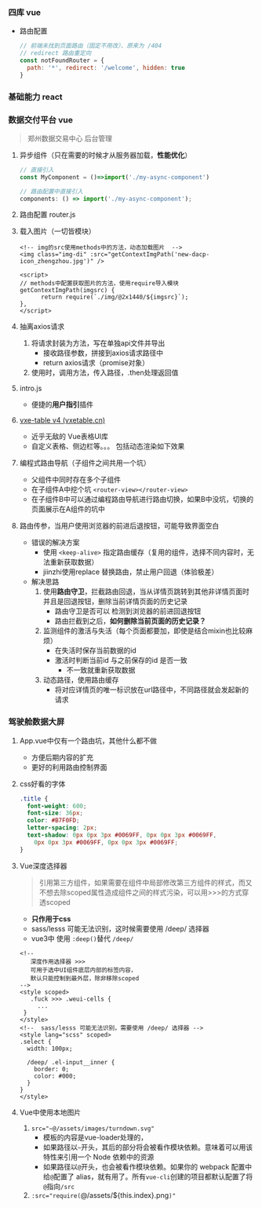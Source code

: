 ### 四库 vue

- 路由配置

  ```js
  // 前端未找到页面路由（固定不用改）、原来为 /404
  // redirect 路由重定向
  const notFoundRouter = {
    path: '*', redirect: '/welcome', hidden: true
  }
  ```



### 基础能力 react





### 数据交付平台 vue

> 郑州数据交易中心 后台管理

1. 异步组件（只在需要的时候才从服务器加载，**性能优化**）

   ```js
   // 直接引入
   const MyComponent = ()=>import('./my-async-component')
   
   // 路由配置中直接引入
   components: () => import('./my-async-component');
   ```

2. 路由配置 router.js

3. 载入图片（一切皆模块）

   ```vue
   <!-- img的src使用methods中的方法，动态加载图片  -->
   <img class="img-di" :src="getContextImgPath('new-dacp-icon_zhengzhou.jpg')" />
   
   <script>
   // methods中配置获取图片的方法，使用require导入模块
   getContextImgPath(imgsrc) {
         return require(`./img/@2x1440/${imgsrc}`);
   },
   </script>
   ```

4. 抽离axios请求

   1. 将请求封装为方法，写在单独api文件并导出
      - 接收路径参数，拼接到axios请求路径中
      - return axios请求（promise对象）
   2. 使用时，调用方法，传入路径，.then处理返回值

5. intro.js

   - 便捷的**用户指引**插件

6. [vxe-table v4 (vxetable.cn)](https://vxetable.cn/#/table/start/install)

   - 近乎无敌的 Vue表格UI库
   - 自定义表格、侧边栏等。。。  包括动态渲染如下效果

7. 编程式路由导航（子组件之间共用一个坑）

   - 父组件中同时存在多个子组件
   - 在子组件A中挖个坑  `<router-view></router-view>`
   - 在子组件B中可以通过编程路由导航进行路由切换，如果B中没坑，切换的页面展示在A组件的坑中

8. 路由传参，当用户使用浏览器的前进后退按钮，可能导致界面空白

   - 错误的解决方案
     - 使用 `<keep-alive>` 指定路由缓存（复用的组件，选择不同内容时，无法重新获取数据）
     - jiinzhi使用replace 替换路由，禁止用户回退（体验极差）
   - 解决思路
     1. 使用**路由守卫**，拦截路由回退，当从详情页跳转到其他非详情页面时并且是回退按钮，删除当前详情页面的历史记录
        - 路由守卫是否可以 检测到浏览器的前进回退按钮
        - 路由拦截到之后，**如何删除当前页面的历史记录？**
     2. 监测组件的激活与失活（每个页面都要加，即使是结合mixin也比较麻烦）
        - 在失活时保存当前数据的id
        - 激活时判断当前id 与之前保存的id 是否一致
          - 不一致就重新获取数据
     3. 动态路径，使用路由缓存
        - 将对应详情页的唯一标识放在url路径中，不同路径就会发起新的请求





### 驾驶舱数据大屏

1. App.vue中仅有一个路由坑，其他什么都不做

   - 方便后期内容的扩充
   - 更好的利用路由控制界面

2. css好看的字体

   ```css
   .title {
     font-weight: 600;
     font-size: 36px;
     color: #B7F0FD;
     letter-spacing: 2px;
     text-shadow: 0px 0px 3px #0069FF, 0px 0px 3px #0069FF,
       0px 0px 3px #0069FF, 0px 0px 3px #0069FF;
   }
   ```

3. Vue深度选择器

   > 引⽤第三⽅组件，如果需要在组件中局部修改第三⽅组件的样式，⽽⼜不想去除scoped属性造成组件之间的样式污染，可以⽤>>>的⽅式穿透scoped

   - **只作用于css**
   - sass/lesss 可能无法识别，这时候需要使用 /deep/ 选择器
   - vue3中 使用 `:deep()`替代 `/deep/`

   ```vue
   <!-- 
      深度作用选择器 >>>   
      可用于选中UI组件底层内部的标签内容，
      默认只能控制到最外层，除非移除scoped
   -->
   <style scoped>
      .fuck >>> .weui-cells {
   		...
   	}
   </style>
   <!--  sass/lesss 可能无法识别，需要使用 /deep/ 选择器 -->
   <style lang="scss" scoped>
   .select {
     width: 100px;
   
     /deep/ .el-input__inner {
       border: 0;
       color: #000;
     }
   }
   </style>
   ```

4. Vue中使用本地图片

   1.  `src="~@/assets/images/turndown.svg"`
       - 模板的内容是vue-loader处理的，
       - 如果路径以`~`开头，其后的部分将会被看作模块依赖。意味着可以用该特性来引用一个 Node 依赖中的资源
       - 如果路径以`@`开头，也会被看作模块依赖。如果你的 webpack 配置中给`@`配置了 alias，就有用了。所有`vue-cli`创建的项目都默认配置了将`@`指向`/src`
   2.  `:src="require(`@/assets/${this.index}.png`)"`